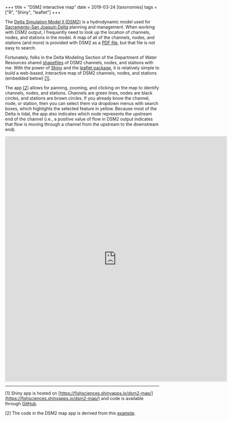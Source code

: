 +++
title = "DSM2 interactive map"
date = 2019-03-24
[taxonomies]
tags = ["R", "Shiny", "leaflet"]
+++

The [Delta Simulation Model II (DSM2)](https://water.ca.gov/Library/Modeling-and-Analysis/Bay-Delta-Region-models-and-tools/Delta-Simulation-Model-II) is a hydrodynamic model used for [Sacramento-San Joaquin Delta](https://en.wikipedia.org/wiki/Sacramento%E2%80%93San_Joaquin_River_Delta) planning and management. When working with DSM2 output, I frequently need to look up the location of channels, nodes, and stations in the model. A map of all of the channels, nodes, and stations (and more) is provided with DSM2 as a [PDF file](/pdf/DSM2_Grid2.0.pdf), but that file is not easy to search.

<!-- more -->

Fortunately, folks in the Delta Modeling Section of the Department of Water Resources shared [shapefiles](https://github.com/fishsciences/dsm2-map/tree/master/shapefiles) of DSM2 channels, nodes, and stations with me. With the power of [Shiny](https://shiny.rstudio.com/) and the [leaflet package](https://rstudio.github.io/leaflet/), it is relatively simple to build a web-based, interactive map of DSM2 channels, nodes, and stations (embedded below) [[1]](#1).

The app [[2]](#2) allows for panning, zooming, and clicking on the map to identify channels, nodes, and stations. Channels are green lines, nodes are black circles, and stations are brown circles. If you already know the channel, node, or station, then you can select them via dropdown menus with search boxes, which highlights the selected feature in yellow. Because most of the Delta is tidal, the app also indicates which node represents the upstream end of the channel (i.e., a positive value of flow in DSM2 output indicates that flow is moving through a channel from the upstream to the downstream end).

<iframe width="725" height="800" scrolling="no" frameborder="no" src="https://fishsciences.shinyapps.io/dsm2-map/"> </iframe>

***

<a name="1"></a> [1] Shiny app is hosted on [https://fishsciences.shinyapps.io/dsm2-map/](https://fishsciences.shinyapps.io/dsm2-map/) and code is available through [GitHub](https://github.com/fishsciences/dsm2-map).

<a name="2"></a> [2] The code in the DSM2 map app is derived from this [example](https://www.r-bloggers.com/r-shiny-leaflet-using-observers/).